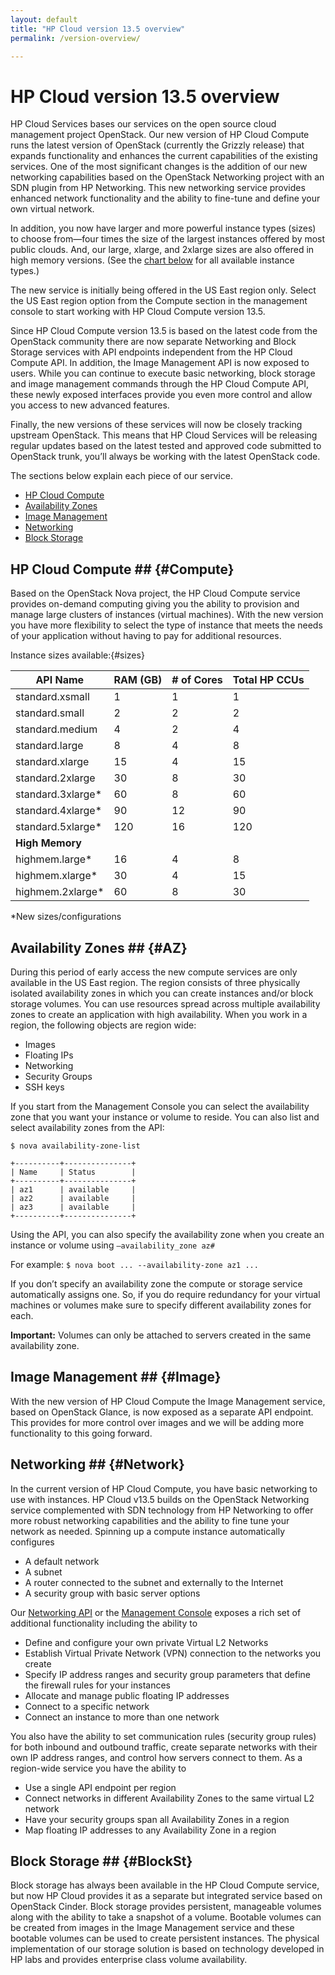 ```yaml
---
layout: default
title: "HP Cloud version 13.5 overview"
permalink: /version-overview/

---
```

# HP Cloud version 13.5 overview
HP Cloud Services bases our services on the open source cloud management project OpenStack. Our new version of HP Cloud Compute runs the latest version of OpenStack (currently the Grizzly release) that expands functionality and enhances the current capabilities of the existing services.  One of the most significant changes is the addition of our new networking capabilities based on the OpenStack Networking project with an SDN plugin from HP Networking. This new networking service provides enhanced network functionality and the ability to fine-tune and define your own virtual network.

In addition, you now have larger and more powerful instance types (sizes) to choose from—four times the size of the largest instances offered by most public clouds. And, our large, xlarge, and 2xlarge sizes are also offered in high memory versions. (See the [chart below](#sizes) for all available instance types.)

The new service is initially being offered in the US East region only. Select the US East region option from the Compute section in the management console to start working with HP Cloud Compute version 13.5.

Since HP Cloud Compute version 13.5 is based on the latest code from the OpenStack community there are now separate Networking and Block Storage services with API endpoints independent from the HP Cloud Compute API.  In addition, the Image Management API is now exposed to users.  While you can continue to execute basic networking, block storage and image management commands through the HP Cloud Compute API, these newly exposed interfaces provide you even more control and allow you access to new advanced features. 

Finally, the new versions of these services will now be closely tracking upstream OpenStack. This means that HP Cloud Services will be releasing regular updates based on the latest tested and approved code submitted to OpenStack trunk, you’ll always be working with the latest OpenStack code.

The sections below explain each piece of our service.

- [HP Cloud Compute](#Compute)
- [Availability Zones](#AZ)
- [Image Management](#Image)
- [Networking](#Network)
- [Block Storage](#BlockSt)

## HP Cloud Compute ## {#Compute}
Based on the OpenStack Nova project, the HP Cloud Compute service provides on-demand computing giving you the ability to provision and manage large clusters of instances (virtual machines). With the new version you have more flexibility to select the type of instance that meets the needs of your application without having to pay for additional resources.


Instance sizes available:{#sizes}

| API Name | RAM (GB) | # of Cores | Total HP CCUs |
| --------------- | --- | --- | --- |
| standard.xsmall | 1 | 1 | 1 |
| standard.small | 2 | 2 | 2 |
| standard.medium | 4 | 2 | 4 |
| standard.large | 8 | 4 | 8 |
| standard.xlarge | 15 | 4 | 15 |
| standard.2xlarge | 30 | 8 | 30 |
| standard.3xlarge* | 60 | 8 | 60 |
| standard.4xlarge* | 90 | 12 | 90 |
| standard.5xlarge* | 120 | 16 | 120 |
|  **High Memory** |
| highmem.large* | 16 | 4 | 8 |
| highmem.xlarge* | 30 | 4 | 15 |
| highmem.2xlarge* | 60 | 8 | 30 |
*New sizes/configurations

## Availability Zones ## {#AZ}
During this period of early access the new compute services are only available in the US East region. The region consists of three physically isolated availability zones in which you can create instances and/or block storage volumes. You can use resources spread across multiple availability zones to create an application with high availability.  When you work in a region, the following objects are region wide:

- Images
- Floating IPs
- Networking
- Security Groups
- SSH keys

If you start from the Management Console you can select the availability zone that you want your instance or volume to reside. You can also list and select availability zones from the API:

    $ nova availability-zone-list

    +----------+---------------+
    | Name     | Status        |
    +----------+---------------+
    | az1      | available     |
    | az2      | available     |
    | az3      | available     |
    +----------+---------------+
Using the API, you can also specify the availability zone when you create an instance or volume using `–availability_zone az#`

For example: `$ nova boot ... --availability-zone az1 ...`

If you don’t specify an availability zone the compute or storage service automatically assigns one. So, if you do require redundancy for your virtual machines or volumes make sure to specify different availability zones for each.

**Important:** Volumes can only be attached to servers created in the same availability zone.

## Image Management ## {#Image}
With the new version of HP Cloud Compute the Image Management service, based on OpenStack Glance, is now exposed as a separate API endpoint. This provides for more control over images and we will be adding more functionality to this going forward.

## Networking ## {#Network}
In the current version of HP Cloud Compute, you have basic networking to use with instances. HP Cloud v13.5 builds on the OpenStack Networking service complemented with SDN technology from HP Networking to offer more robust networking capabilities and the ability to fine tune your network as needed. Spinning up a compute instance automatically configures

- A default network 
- A subnet
- A router connected to the subnet and externally to the Internet
- A security group with basic server options

Our [Networking API](/api/v13/networking/) or the [Management Console](/mc/compute/networks/) exposes a rich set of additional functionality including the ability to 

- Define and configure your own private Virtual L2 Networks
- Establish Virtual Private Network (VPN) connection to the networks you create 
- Specify IP address ranges and security group parameters that define the firewall rules for your instances
- Allocate and manage public floating IP addresses
- Connect to a specific network
- Connect an instance to more than one network

You also have the ability to set communication rules (security group rules) for both inbound and outbound traffic, create separate networks with their own IP address ranges, and control how servers connect to them.  As a region-wide service you have the ability to

- Use a single API endpoint per region 
- Connect networks in different Availability Zones to the same virtual L2 network
- Have your security groups span all Availability Zones in a region
- Map floating IP addresses to any Availability Zone in a region

## Block Storage ## {#BlockSt}
Block storage has always been available in the HP Cloud Compute service, but now HP Cloud provides it as a separate but integrated service based on OpenStack Cinder.  Block storage provides persistent, manageable volumes along with the ability to take a snapshot of a volume.   Bootable volumes can be created from images in the Image Management service and these bootable volumes can be used to create persistent instances.  The physical implementation of our storage solution is based on technology developed in HP labs and provides enterprise class volume availability.
